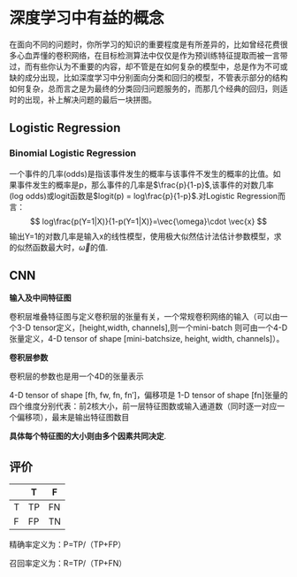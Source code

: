 # 深度学习中有益的概念

在面向不同的问题时，你所学习的知识的重要程度是有所差异的，比如曾经花费很多心血弄懂的卷积网络，在目标检测算法中仅仅是作为预训练特征提取而被一言带过，而有些你认为不重要的内容，却不管是在如何复杂的模型中，总是作为不可或缺的成分出现，比如深度学习中分别面向分类和回归的模型，不管表示部分的结构如何复杂，总而言之是为最终的分类回归问题服务的，而那几个经典的回归，则适时的出现，补上解决问题的最后一块拼图。

## Logistic Regression

### Binomial Logistic Regression 

一个事件的几率(odds)是指该事件发生的概率与该事件不发生的概率的比值。如果事件发生的概率是p，那么事件的几率是$\frac{p}{1-p}$,该事件的对数几率(log odds)或logit函数是$logit(p) = log\frac{p}{1-p}$.对Logistic Regression而言：
$$
log\frac{p(Y=1|X)}{1-p(Y=1|X)}=\vec{\omega}\cdot \vec{x}
$$
输出Y=1的对数几率是输入x的线性模型，使用极大似然估计法估计参数模型，求的似然函数最大时，$\vec\omega$的值.

## CNN

**输入及中间特征图**

卷积层堆叠特征图与定义卷积层的张量有关，一个常规卷积网络的输入（可以由一个3-D tensor定义，[height,width, channels],则一个mini-batch 则可由一个4-D张量定义，4-D tensor of shape [mini-batchsize, height, width, channels]）。



**卷积层参数**

卷积层的参数也是用一个4D的张量表示

4-D tensor of shape [fh, fw, fn, fn′]，偏移项是 1-D tensor of shape [fn]张量的四个维度分别代表：前2核大小，前一层特征图数或输入通道数（同时逐一对应一个偏移项），最末是输出特征图数目

 

**具体每个特征图的大小则由多个因素共同决定**.



## 评价

|      | T    | F    |
| ---- | ---- | ---- |
| T    | TP   | FN   |
| F    | FP   | TN   |

精确率定义为：P=TP/（TP+FP）

召回率定义为：R=TP/（TP+FN）